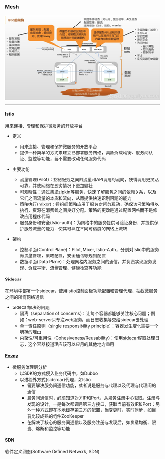 ### Mesh
![Mesh](../images/lstio.png)

---

#### Istio
用来连接、管理和保护微服务的开放平台

* 定义
    + 用来连接、管理和保护微服务的开放平台
    + 提供一种简单的方式来建立已部署服务网络，具备负载均衡、服务间认证、监控等功能，而不需要改动任何服务代码
    
* 主要功能
    + 流量管理(Pilot)：控制服务之间的流量和API调用的流向，使得调用更灵活可靠，并使网络在恶劣情况下更加健壮
    + 可观察性：通过集成zipkin等服务，快速了解服务之间的依赖关系，以及它们之间流量的本质和流向，从而提供快速识别问题的能力
    + 策略执行(mixer)：将组织策略应用于服务之间的互动，确保访问策略得以执行，资源在消费者之间良好分配。策略的更改是通过配置网格而不是修改应用程序代码
    + 服务身份和安全(Istio-auth)：为网格中的服务提供可验证身份，并提供保护服务流量的能力，使其可以在不同可信度的网络上流转

* 架构
    + 控制平面(Control Plane)：Pilot, Mixer, Istio-Auth，分别对Istio中的服务做流量管理，策略配置，安全通信等规则配置 
    + 数据平面(Data Plane)：处理网格内服务之间的通信，并负责实现服务发现、负载平衡、流量管理、健康检查等功能

####  Sidecar
在环境中部署一个sidecar，使用Istio控制面板功能配置和管理代理，拦截微服务之间的所有网络通信

* Sidecar解决的问题
    + 隔离（separation of concerns）：让每个容器都能够关注核心问题；例如：web-server只专注web服务，而日志收集等交给sidecar去处理
    + 单一责任原则（single responsibility principle）：容器发生变化需要一个明确的理由
    + 内聚性/可重用性（Cohesiveness/Reusability）：使用sidecar容器处理日志，这个容器按道理应该可以应用的其他地方重用

#### [Envoy](https://yq.aliyun.com/articles/606655?utm_content=m_1000005021)

* 微服务治理层分析
    + 以SDK的方式侵入业务代码中，如Dubbo
    + 以进程外方式(sidercar)代理，如Istio
        - 需要解决服务间通信功能，或者说是服务与代理以及代理与代理间的通信
        - 服务间通信时，必须知道对方IP和Port，从服务注册中心获取。注册与发现的设计，一是每次都调用第三方接口，获取当前有效IP和Port；另外一种方式即在本地缓存第三方的配置，当变更时，实时同步，如目前比较成熟的组件ZooKeeper
        - 在解决了核心的服务间通信以及服务注册与发现后，如负载均衡、限流、熔断和监控等功能

#### SDN
软件定义网络(Software Defined Network, SDN)









